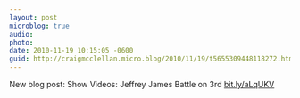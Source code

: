 ```yaml
---
layout: post
microblog: true
audio: 
photo: 
date: 2010-11-19 10:15:05 -0600
guid: http://craigmcclellan.micro.blog/2010/11/19/t5655309448118272.html
---
```

New blog post: Show Videos: Jeffrey James Battle on 3rd [bit.ly/aLqUKV](http://bit.ly/aLqUKV)
